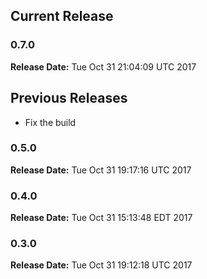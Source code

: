 ## Current Release 
### 0.7.0 
**Release Date:** Tue Oct 31 21:04:09 UTC 2017     
## Previous Releases 
* Fix the build

### 0.5.0 
**Release Date:** Tue Oct 31 19:17:16 UTC 2017     
### 0.4.0
**Release Date:** Tue Oct 31 15:13:48 EDT 2017
### 0.3.0
**Release Date:** Tue Oct 31 19:12:18 UTC 2017

